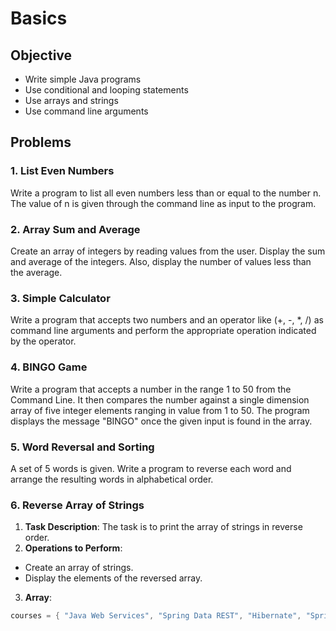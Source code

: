 # Basics

## Objective
- Write simple Java programs
- Use conditional and looping statements
- Use arrays and strings
- Use command line arguments

## Problems

### 1. List Even Numbers
Write a program to list all even numbers less than or equal to the number n. The value of n is given through the command line as input to the program.

### 2. Array Sum and Average
Create an array of integers by reading values from the user. Display the sum and average of the integers. Also, display the number of values less than the average.

### 3. Simple Calculator
Write a program that accepts two numbers and an operator like (+, -, *, /) as command line arguments and perform the appropriate operation indicated by the operator.

### 4. BINGO Game
Write a program that accepts a number in the range 1 to 50 from the Command Line. It then compares the number against a single dimension array of five integer elements ranging in value from 1 to 50. The program displays the message "BINGO" once the given input is found in the array.

### 5. Word Reversal and Sorting
A set of 5 words is given. Write a program to reverse each word and arrange the resulting words in alphabetical order.

### 6. Reverse Array of Strings
1. **Task Description**: The task is to print the array of strings in reverse order.
2. **Operations to Perform**:
  - Create an array of strings.
  - Display the elements of the reversed array.
3. **Array**:
  ```java
  courses = { "Java Web Services", "Spring Data REST", "Hibernate", "Spring in easy steps" }
